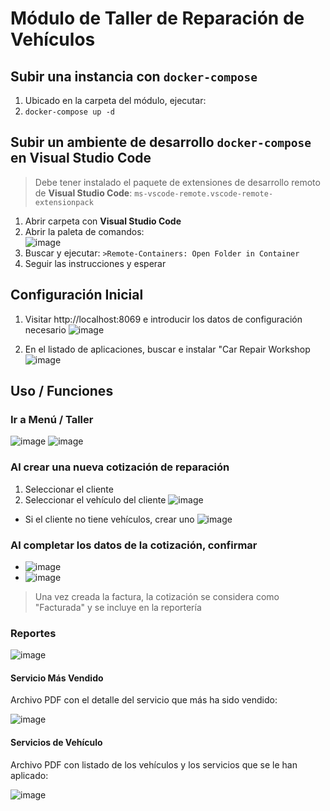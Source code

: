 # Módulo de Taller de Reparación de Vehículos

## Subir una instancia con `docker-compose`

1. Ubicado en la carpeta del módulo, ejecutar:
  1. `docker-compose up -d`

## Subir un ambiente de desarrollo `docker-compose` en **Visual Studio Code**

> Debe tener instalado el paquete de extensiones de desarrollo remoto de **Visual Studio Code**:
> `ms-vscode-remote.vscode-remote-extensionpack`

1. Abrir carpeta con **Visual Studio Code**
1. Abrir la paleta de comandos:  
  ![image](https://user-images.githubusercontent.com/12959163/145419269-070e44f4-29d4-49d9-99d3-b870c5e6c8aa.png)
1. Buscar y ejecutar: `>Remote-Containers: Open Folder in Container`
1. Seguir las instrucciones y esperar

## Configuración Inicial

1. Visitar http://localhost:8069 e introducir los datos de configuración necesario
  ![image](https://user-images.githubusercontent.com/12959163/145413082-7dce7f90-ee7b-4597-b14a-7cee369d135a.png)

1. En el listado de aplicaciones, buscar e instalar "Car Repair Workshop
  ![image](https://user-images.githubusercontent.com/12959163/145413493-a465c1e9-470a-4b9e-b43d-4eebfbb4d4fa.png)

## Uso / Funciones

### Ir a Menú / Taller

![image](https://user-images.githubusercontent.com/12959163/145416469-ce1035ce-725e-455c-ab98-687f17cb8e43.png)
![image](https://user-images.githubusercontent.com/12959163/145416606-f169aaf9-3c82-4742-9157-45c6a9d2944a.png)

### Al crear una nueva cotización de reparación
1. Seleccionar el cliente
1. Seleccionar el vehículo del cliente
![image](https://user-images.githubusercontent.com/12959163/145414666-0334fd79-2a9d-41b8-a797-bd7f793032da.png)
- Si el cliente no tiene vehículos, crear uno
  ![image](https://user-images.githubusercontent.com/12959163/145415154-5dfabe35-8f14-4575-81d4-df8b99c32f1e.png)

### Al completar los datos de la cotización, confirmar
- ![image](https://user-images.githubusercontent.com/12959163/145499615-8014c84a-9f12-4cd3-ae3b-0df65355dbb0.png)
- ![image](https://user-images.githubusercontent.com/12959163/145416091-eb9dc871-1410-42f1-9d29-22c862fa66cd.png)
> Una vez creada la factura, la cotización se considera como "Facturada" y se incluye en la reportería
  
### Reportes

![image](https://user-images.githubusercontent.com/12959163/145416862-338e6068-f6fe-4323-a2d3-5b63847c61b2.png)

#### Servicio Más Vendido

Archivo PDF con el detalle del servicio que más ha sido vendido:

![image](https://user-images.githubusercontent.com/12959163/145417236-ecc0cd95-0a1c-4834-a7d6-07995a2aa61d.png)


#### Servicios de Vehículo

Archivo PDF con listado de los vehículos y los servicios que se le han aplicado:

![image](https://user-images.githubusercontent.com/12959163/145417469-1e5b0dc3-7ffc-44cd-9177-57925eeda036.png)
